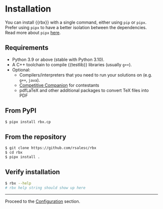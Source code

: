 # Installation

You can install {{rbx}} with a single command, either using `pip` or `pipx`. Prefer using `pipx` to have a better isolation between the dependencies. Read more about `pipx` [here](https://pipx.pypa.io/stable/installation/).

## Requirements

- Python 3.9 or above (stable with Python 3.10).
- A C++ toolchain to compile {{testlib}} libraries (usually `g++`).
- Optional:
    - Compilers/interpreters that you need to run your solutions on (e.g. `g++`, `java`).
    - [Competitive Companion](https://github.com/jmerle/competitive-companion) for contestants
    - pdfLaTeX and other additional packages to convert TeX files into PDF

## From PyPI

```bash
$ pipx install rbx.cp
```

## From the repository

```bash
$ git clone https://github.com/rsalesc/rbx
$ cd rbx
$ pipx install .
```

## Verify installation

<!-- termynal -->
```bash
$ rbx --help
# rbx help string should show up here
```

---

Proceed to the [Configuration](configuration.md) section.
